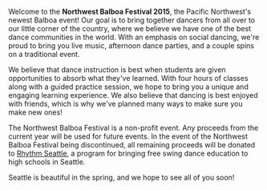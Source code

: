 Welcome to the __Northwest Balboa Festival 2015__, the Pacific Northwest's newest Balboa event! Our goal is to bring together dancers from all over to our little corner of the country, where we believe we have one of the best dance communities in the world. With an emphasis on social dancing, we're proud to bring you live music, afternoon dance parties, and a couple spins on a traditional event.

We believe that dance instruction is best when students are given opportunities to absorb what they've learned. With four hours of classes along with a guided practice session, we hope to bring you a unique and engaging learning experience. We also believe that dancing is best enjoyed with friends, which is why we've planned many ways to make sure you make new ones!

The Northwest Balboa Festival is a non-profit event. Any proceeds from the current year will be used for future events. In the event of the Northwest Balboa Festival being discontinued, all remaining proceeds will be donated to [Rhythm Seattle](http://www.rhythmseattle.org/), a program for bringing free swing dance education to high schools in Seattle.

Seattle is beautiful in the spring, and we hope to see all of you soon!
